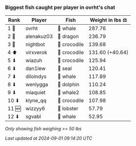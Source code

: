 ### Biggest fish caught per player in ovrht's chat
| Rank | Player | Fish | Weight in lbs ⚖️ |
|------|--------|-----------|---------|
| 1 🥇  | ovrht | 🐳 whale | 287.76 |
| 2 🥈  | alenakuz03 | 🐉 dragon | 236.79 |
| 3 🥉  | nightbot | 🐊 crocodile | 139.68 |
| 4 ⬆ | virxverok | 🐊 crocodile | 131.60 (+40.64) |
| 5 ⬇ | wiazuh | 🐊 crocodile | 125.94 |
| 6 ⬇ | dan1lew | 🦭 seal | 120.41 |
| 7 ⬇ | diloindys | 🐳 whale | 117.89 |
| 8 ⬇ | wenlygga | 🐬 dolphin | 110.24 |
| 9 ⬇ | miaquiet | 🐋 whale2 | 108.85 |
| 10 ⬇ | klyne_qq | 🐊 crocodile | 107.98 |
| 11 🆕 | wizzyy6 | 🦞 lobster | 57.79 |
| 12 ⬇ | sgvabl | 🐳 whale | 52.95 |

_Only showing fish weighing >= 50 lbs_

_Last updated at 2024-09-01 09:14:20 UTC_